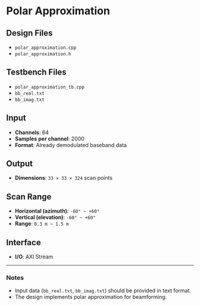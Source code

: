 # Polar Approximation

## Design Files
- `polar_approximation.cpp`
- `polar_approximation.h`

## Testbench Files
- `polar_approximation_tb.cpp`
- `bb_real.txt`
- `bb_imag.txt`

## Input
- **Channels**: 64  
- **Samples per channel**: 2000  
- **Format**: Already demodulated baseband data  

## Output
- **Dimensions**: `33 × 33 × 324` scan points  

## Scan Range
- **Horizontal (azimuth)**: `-60° ~ +60°`  
- **Vertical (elevation)**: `-60° ~ +60°`  
- **Range**: `0.3 m ~ 1.5 m`  

## Interface
- **I/O**: AXI Stream  

---

### Notes
- Input data (`bb_real.txt`, `bb_imag.txt`) should be provided in text format.  
- The design implements polar approximation for beamforming.  

